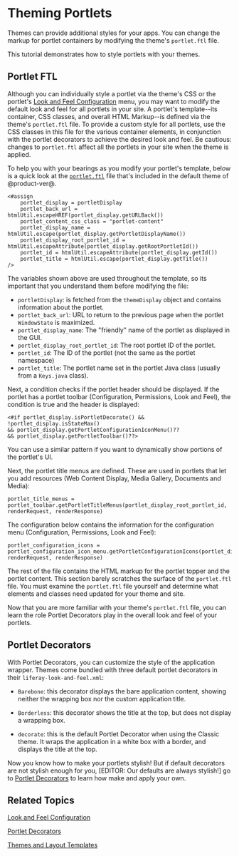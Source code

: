 # Theming Portlets [](id=theming-portlets)

Themes can provide additional styles for your apps. You can change the markup 
for portlet containers by modifying the theme's `portlet.ftl` file.

This tutorial demonstrates how to style portlets with your themes.

## Portlet FTL [](id=portlet-ftl)

Although you can individually style a portlet via the theme's CSS or the
portlet's [Look and Feel Configuration](/discover/portal/-/knowledge_base/7-1/look-and-feel-configuration)
menu, you may want to modify the default look and feel for all portlets in your
site. A portlet's template--its container, CSS classes, and overall HTML
Markup--is defined via the theme's `portlet.ftl` file. To provide a custom style
for all portlets, use the CSS classes in this file for the various container
elements, in conjunction with the portlet decorators to achieve the desired look
and feel. Be cautious: changes to `portlet.ftl` affect all the portlets in your
site when the theme is applied.

To help you with your bearings as you modify your portlet's template, below is
a quick look at the
[`portlet.ftl`](https://github.com/liferay/liferay-portal/blob/7.1.x/modules/apps/frontend-theme/frontend-theme-classic/src/templates/portlet.ftl)
file that's included in the default theme of @product-ver@.

    <#assign
        portlet_display = portletDisplay
        portlet_back_url = htmlUtil.escapeHREF(portlet_display.getURLBack())
        portlet_content_css_class = "portlet-content"
        portlet_display_name = htmlUtil.escape(portlet_display.getPortletDisplayName())
        portlet_display_root_portlet_id = htmlUtil.escapeAttribute(portlet_display.getRootPortletId())
        portlet_id = htmlUtil.escapeAttribute(portlet_display.getId())
        portlet_title = htmlUtil.escape(portlet_display.getTitle())
    />
 
The variables shown above are used throughout the template, so its important
that you understand them before modifying the file:

- `portletDisplay`: is fetched from the `themeDisplay` object and contains 
  information about the portlet.
- `portlet_back_url`: URL to return to the previous page when the portlet 
  `WindowState` is maximized.
- `portlet_display_name`: The "friendly" name of the portlet as displayed in the
    GUI. 
- `portlet_display_root_portlet_id`: The root portlet ID of the portlet. 
- `portlet_id`: The ID of the portlet (not the same as the portlet namespace)
- `portlet_title`: The portlet name set in the portlet Java class 
  (usually from a `Keys.java` class).

Next, a condition checks if the portlet header should be displayed. If the
portlet has a portlet toolbar (Configuration, Permissions, Look and Feel), the
condition is true and the header is displayed:

    <#if portlet_display.isPortletDecorate() && !portlet_display.isStateMax() 
    && portlet_display.getPortletConfigurationIconMenu()?? 
    && portlet_display.getPortletToolbar()??>

You can use a similar pattern if you want to dynamically show portions of the
portlet's UI. 

Next, the portlet title menus are defined. These are used in portlets that let
you add resources (Web Content Display, Media Gallery, Documents and Media):

    portlet_title_menus = portlet_toolbar.getPortletTitleMenus(portlet_display_root_portlet_id, renderRequest, renderResponse)

The configuration below contains the information for the configuration menu 
(Configuration, Permissions, Look and Feel):

    portlet_configuration_icons = portlet_configuration_icon_menu.getPortletConfigurationIcons(portlet_display_root_portlet_id, renderRequest, renderResponse)

The rest of the file contains the HTML markup for the portlet topper and the 
portlet content. This section barely scratches the surface of the `portlet.ftl` 
file. You must examine the `portlet.ftl` file yourself and determine what 
elements and classes need updated for your theme and site. 

Now that you are more familiar with your theme's `portlet.ftl` file, you can 
learn the role Portlet Decorators play in the overall look and feel of your 
portlets.

## Portlet Decorators [](id=portlet-decorators)

With Portlet Decorators, you can customize the style of 
the application wrapper. Themes come bundled with three default portlet 
decorators in their `liferay-look-and-feel.xml`:

-  `Barebone`: this decorator displays the bare application content, showing 
    neither the wrapping box nor the custom application title. 

-  `Borderless`: this decorator shows the title at the top, but does not display
    a wrapping box.

-  `decorate`: this is the default Portlet Decorator when using the Classic 
    theme. It wraps the application in a white box with a border, and displays the title at the top.

Now you know how to make your portlets stylish! But if default decorators are
not stylish enough for you, [EDITOR: Our defaults are always stylish!] go to
[Portlet Decorators](/develop/tutorials/-/knowledge_base/7-1/portlet-decorators) to
learn how make and apply your own.

## Related Topics [](id=related-topics)

[Look and Feel Configuration]( https://dev.liferay.com/discover/portal/-/knowledge_base/7-1/look-and-feel-configuration)

[Portlet Decorators](/develop/tutorials/-/knowledge_base/7-1/portlet-decorators)

[Themes and Layout Templates](/develop/tutorials/-/knowledge_base/7-1/themes-and-layout-templates)
